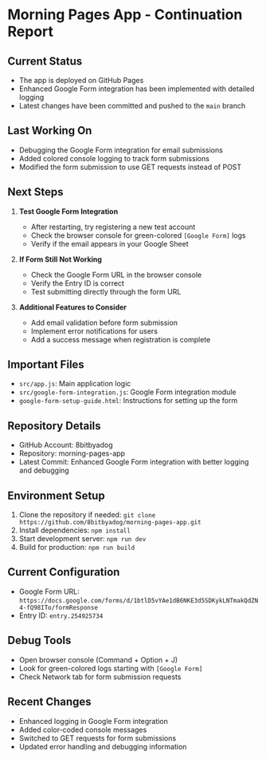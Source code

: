 # Morning Pages App - Continuation Report

## Current Status
- The app is deployed on GitHub Pages
- Enhanced Google Form integration has been implemented with detailed logging
- Latest changes have been committed and pushed to the `main` branch

## Last Working On
- Debugging the Google Form integration for email submissions
- Added colored console logging to track form submissions
- Modified the form submission to use GET requests instead of POST

## Next Steps
1. **Test Google Form Integration**
   - After restarting, try registering a new test account
   - Check the browser console for green-colored `[Google Form]` logs
   - Verify if the email appears in your Google Sheet

2. **If Form Still Not Working**
   - Check the Google Form URL in the browser console
   - Verify the Entry ID is correct
   - Test submitting directly through the form URL

3. **Additional Features to Consider**
   - Add email validation before form submission
   - Implement error notifications for users
   - Add a success message when registration is complete

## Important Files
- `src/app.js`: Main application logic
- `src/google-form-integration.js`: Google Form integration module
- `google-form-setup-guide.html`: Instructions for setting up the form

## Repository Details
- GitHub Account: 8bitbyadog
- Repository: morning-pages-app
- Latest Commit: Enhanced Google Form integration with better logging and debugging

## Environment Setup
1. Clone the repository if needed: `git clone https://github.com/8bitbyadog/morning-pages-app.git`
2. Install dependencies: `npm install`
3. Start development server: `npm run dev`
4. Build for production: `npm run build`

## Current Configuration
- Google Form URL: `https://docs.google.com/forms/d/1btlD5vYAe1dB6NKE3d5SDKykLNTmakQdZN4-fQ98ITo/formResponse`
- Entry ID: `entry.254925734`

## Debug Tools
- Open browser console (Command + Option + J)
- Look for green-colored logs starting with `[Google Form]`
- Check Network tab for form submission requests

## Recent Changes
- Enhanced logging in Google Form integration
- Added color-coded console messages
- Switched to GET requests for form submissions
- Updated error handling and debugging information 